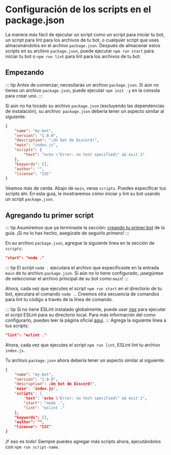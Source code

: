 # Configuración de los scripts en el package.json
La manera más fácil de ejecutar un script como un script para iniciar tu bot, un script para lint para los archivos de tu bot, o cualquier script que uses almacenándolos en el archivo `package.json`. Después de almacenar estos scripts en su archivo `package.json`, puede ejecutar `npm run start` para iniciar tu bot o `npm run lint` para lint para los archivos de tu bot.

## Empezando

::: tip
Antes de comenzar, necesitarás un archivo `package.json`. Si aún no tienes un archivo `package.json`, puede ejecutar `npm init -y` en la consola para crear uno.
:::

Si aún no ha tocado su archivo `package.json` (excluyendo las dependencias de instalación), su archivo` package.json` debería tener un aspecto similar al siguiente:

```json
{
	"name": "my-bot",
	"version": "1.0.0",
	"description": "¡Un bot de Discord!",
	"main": "index.js",
	"scripts": {
		"test": "echo \"Error: no test specified\" && exit 1"
	},
	"keywords": [],
	"author": "",
	"license": "ISC"
}
```

Veamos más de cerda. Abajo de `main`, veras `scripts`. Puedes especificar tus scripts ahí. En esta guia, le mostraremos cómo iniciar y lint su bot usando un script `package.json`.

## Agregando tu primer script

::: tip
Asumiremos que ya terminaste la sección: [creando tu primer bot](/creating-your-bot/) de la guía. ¡Si no lo has hecho, asegúrate de seguirlo primero!
:::

En su archivo `package.json`, agregue la siguiente línea en la sección de `scripts`:

```json
"start": "node ."
```

::: tip
El script `node .` ejecutara el archivo que especificaste en la entrada `main` de tu archivo `package.json`. Si aún no lo tiene configurado, ¡asegúrese de seleccionar el archivo principal de su bot como `main`!
:::

Ahora, cada vez que ejecutes el script `npm run start` en el directorio de tu bot, ejecutara el comando `node .`. Creemos otra secuencia de comandos para lint tu código a través de la línea de comando.

::: tip
Si no tiene ESLint instalado globalmente, puede usar [npx](https://alligator.io/workflow/npx/) para ejecutar el script ESLint para su directorio local. Para más información del como configurarlo, puedes leer la página oficial [aquí](https://alligator.io/workflow/npx/).
:::
Agrega la siguiente línea a tus scripts:

```json
"lint": "eslint ."
```

Ahora, cada vez que ejecutes el script `npm run lint`, ESLint lint tu archivo `index.js`.

Tu archivo `package.json` ahora debería tener un aspecto similar al siguiente:

```json
{
	"name": "my-bot",
	"version": "1.0.0",
	"description": ¡Un bot de Discord!",
	"main": "index.js",
	"scripts": {
		"test": "echo \"Error: no test specified\" && exit 1",
		"start": "node .",
		"lint": "eslint ."
	},
	"keywords": [],
	"author": "",
	"license": "ISC"
}
```

¡Y eso es todo! Siempre puedes agregar más scripts ahora, ejecutándolos con `npm run script-name`.
